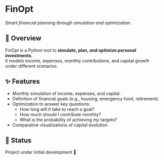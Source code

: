 # FinOpt
*Smart financial planning through simulation and optimization.*

## 🚀 Overview
FinOpt is a Python tool to **simulate, plan, and optimize personal investments**.  
It models income, expenses, monthly contributions, and capital growth under different scenarios.

## ✨ Features
- Monthly simulation of income, expenses, and capital.
- Definition of financial goals (e.g., housing, emergency fund, retirement).
- Optimization to answer key questions:
  - How long will it take to reach a goal?
  - How much should I contribute monthly?
  - What is the probability of achieving my targets?
- Comparative visualizations of capital evolution.

## 📌 Status
Project under initial development 🚧
